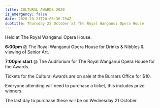 ```yaml
---
title: CULTURAL AWARDS 2020
is_emergency: false
date: 2020-10-21T20:03:36.704Z
subtitle: Thursday 22 October at The Royal Wanganui Opera House
---
```

Held at The Royal Wanganui Opera House.

**6:00pm** @ The Royal Wanganui Opera House for Drinks & Nibbles & viewing of Senior Art.

**7:00pm start** @ The Auditorium for The Royal Wanganui Opera House for the Awards.

Tickets for the Cultural Awards are on sale at the Bursars Office for $10.

Everyone attending will need to purchase a ticket, this includes prize winners.

The last day to purchase these will be on Wednesday 21 October.